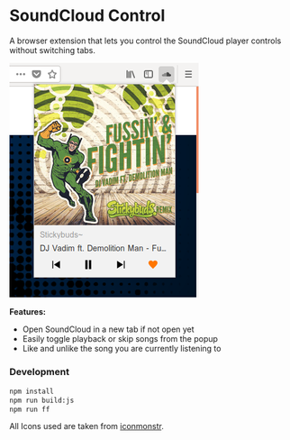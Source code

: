 # SoundCloud Control

A browser extension that lets you control the SoundCloud player controls without switching tabs.

![Screenshot](screenshot.png)

__Features:__
* Open SoundCloud in a new tab if not open yet
* Easily toggle playback or skip songs from the popup
* Like and unlike the song you are currently listening to

### Development

```
npm install
npm run build:js
npm run ff
```

All Icons used are taken from [iconmonstr](https://iconmonstr.com/).
